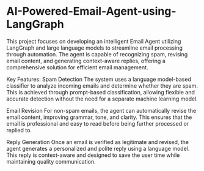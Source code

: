 # AI-Powered-Email-Agent-using-LangGraph
This project focuses on developing an intelligent Email Agent utilizing LangGraph and large language models to streamline email processing through automation. The agent is capable of recognizing spam, revising email content, and generating context-aware replies, offering a comprehensive solution for efficient email management.

Key Features:
Spam Detection
The system uses a language model-based classifier to analyze incoming emails and determine whether they are spam. This is achieved through prompt-based classification, allowing flexible and accurate detection without the need for a separate machine learning model.

Email Revision
For non-spam emails, the agent can automatically revise the email content, improving grammar, tone, and clarity. This ensures that the email is professional and easy to read before being further processed or replied to.

Reply Generation
Once an email is verified as legitimate and revised, the agent generates a personalized and polite reply using a language model. This reply is context-aware and designed to save the user time while maintaining quality communication.
